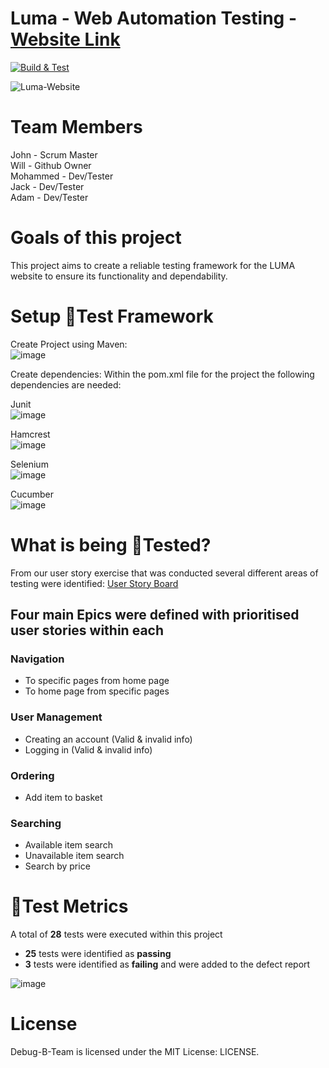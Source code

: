# Luma - Web Automation Testing  - [Website Link](https://magento.softwaretestingboard.com/) 

[![Build & Test](https://github.com/W-Gerry/SpartaWebTestingProject/actions/workflows/maven.yml/badge.svg)](https://github.com/W-Gerry/SpartaWebTestingProject/actions/workflows/maven.yml)

![Luma-Website](https://github.com/W-Gerry/SpartaWebTestingProject/assets/147779056/53a9dfb0-b29a-4fc2-9713-e1b44b460d8e)

# Team Members

John - Scrum Master <br>
Will - Github Owner <br>
Mohammed - Dev/Tester <br>
Jack - Dev/Tester<br>
Adam - Dev/Tester <br>

# Goals of this project

This project aims to create a reliable testing framework for the LUMA website to ensure its functionality and dependability.

# Setup 🧪Test Framework

Create Project using Maven:<br>
![image](https://github.com/W-Gerry/SpartaWebTestingProject/assets/147779056/6712df82-59fd-4d85-b65f-cac1ab4c80f0)

Create dependencies:
Within  the pom.xml file for the project the following dependencies are needed:

Junit<br>
![image](https://github.com/W-Gerry/SpartaWebTestingProject/assets/147779056/ed192614-0eb4-4db0-ba38-aac948539abf)<br>


Hamcrest<br>
![image](https://github.com/W-Gerry/SpartaWebTestingProject/assets/147779056/3f82f677-6395-44e5-accf-3ed3ac405fec)<br>

Selenium<br>
![image](https://github.com/W-Gerry/SpartaWebTestingProject/assets/147779056/4eb95b47-ba87-4f06-ad85-34c1291e0e33)<br>


Cucumber<br>
![image](https://github.com/W-Gerry/SpartaWebTestingProject/assets/147779056/33de5459-0b51-4a3c-b5c1-c7f1a4c905da)<br>


# What is being 🧪Tested?
From our user story exercise that was conducted several different areas of testing were identified:
[User Story Board](https://www.canva.com/design/DAGBi2YoZNw/bdBjZNS42FtWt8Hz9MX7ww/edit)

## Four main Epics were defined with prioritised user stories within each
### Navigation
- To specific pages from home page
- To home page from specific pages
### User Management
- Creating an account (Valid & invalid info)
- Logging in (Valid & invalid info)
### Ordering
- Add item to basket
### Searching
- Available item search
- Unavailable item search
- Search by price

# 🧪Test Metrics
A total of **28** tests were executed within this project
- **25** tests were identified as **passing**
- **3** tests were identified as **failing** and were added to the defect report

![image](https://github.com/W-Gerry/SpartaWebTestingProject/assets/122797673/a1689f62-5756-4f24-ae84-8e6d84d9343c)

# License
Debug-B-Team is licensed under the MIT License: LICENSE.
